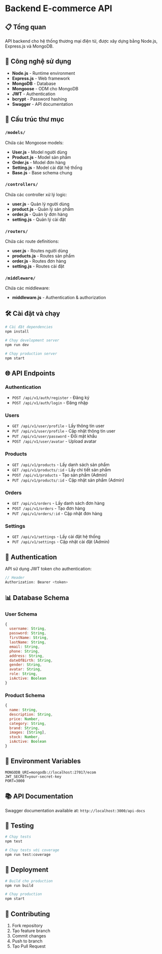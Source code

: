 # Backend E-commerce API

## 📋 Tổng quan
API backend cho hệ thống thương mại điện tử, được xây dựng bằng Node.js, Express.js và MongoDB.

## 🚀 Công nghệ sử dụng
- **Node.js** - Runtime environment
- **Express.js** - Web framework
- **MongoDB** - Database
- **Mongoose** - ODM cho MongoDB
- **JWT** - Authentication
- **bcrypt** - Password hashing
- **Swagger** - API documentation

## 📁 Cấu trúc thư mục

### `/models/`
Chứa các Mongoose models:
- **User.js** - Model người dùng
- **Product.js** - Model sản phẩm
- **Order.js** - Model đơn hàng
- **Setting.js** - Model cài đặt hệ thống
- **Base.js** - Base schema chung

### `/controllers/`
Chứa các controller xử lý logic:
- **user.js** - Quản lý người dùng
- **product.js** - Quản lý sản phẩm
- **order.js** - Quản lý đơn hàng
- **setting.js** - Quản lý cài đặt

### `/routers/`
Chứa các route definitions:
- **user.js** - Routes người dùng
- **products.js** - Routes sản phẩm
- **order.js** - Routes đơn hàng
- **setting.js** - Routes cài đặt

### `/middleware/`
Chứa các middleware:
- **middleware.js** - Authentication & authorization

## 🛠️ Cài đặt và chạy

```bash
# Cài đặt dependencies
npm install

# Chạy development server
npm run dev

# Chạy production server
npm start
```

## 🌐 API Endpoints

### Authentication
- `POST /api/v1/auth/register` - Đăng ký
- `POST /api/v1/auth/login` - Đăng nhập

### Users
- `GET /api/v1/user/profile` - Lấy thông tin user
- `PUT /api/v1/user/profile` - Cập nhật thông tin user
- `PUT /api/v1/user/password` - Đổi mật khẩu
- `POST /api/v1/user/avatar` - Upload avatar

### Products
- `GET /api/v1/products` - Lấy danh sách sản phẩm
- `GET /api/v1/products/:id` - Lấy chi tiết sản phẩm
- `POST /api/v1/products` - Tạo sản phẩm (Admin)
- `PUT /api/v1/products/:id` - Cập nhật sản phẩm (Admin)

### Orders
- `GET /api/v1/orders` - Lấy danh sách đơn hàng
- `POST /api/v1/orders` - Tạo đơn hàng
- `PUT /api/v1/orders/:id` - Cập nhật đơn hàng

### Settings
- `GET /api/v1/settings` - Lấy cài đặt hệ thống
- `PUT /api/v1/settings` - Cập nhật cài đặt (Admin)

## 🔐 Authentication
API sử dụng JWT token cho authentication:
```javascript
// Header
Authorization: Bearer <token>
```

## 📊 Database Schema

### User Schema
```javascript
{
  username: String,
  password: String,
  firstName: String,
  lastName: String,
  email: String,
  phone: String,
  address: String,
  dateOfBirth: String,
  gender: String,
  avatar: String,
  role: String,
  isActive: Boolean
}
```

### Product Schema
```javascript
{
  name: String,
  description: String,
  price: Number,
  category: String,
  brand: String,
  images: [String],
  stock: Number,
  isActive: Boolean
}
```

## 🔧 Environment Variables
```env
MONGODB_URI=mongodb://localhost:27017/ecom
JWT_SECRET=your-secret-key
PORT=3000
```

## 📚 API Documentation
Swagger documentation available at: `http://localhost:3000/api-docs`

## 🧪 Testing
```bash
# Chạy tests
npm test

# Chạy tests với coverage
npm run test:coverage
```

## 🚀 Deployment
```bash
# Build cho production
npm run build

# Chạy production
npm start
```

## 🤝 Contributing
1. Fork repository
2. Tạo feature branch
3. Commit changes
4. Push to branch
5. Tạo Pull Request
